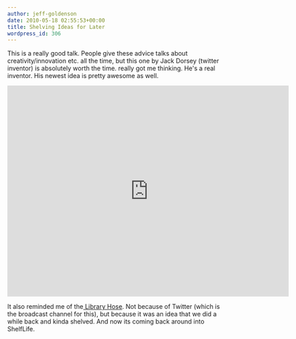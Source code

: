 ```yaml
---
author: jeff-goldenson
date: 2010-05-18 02:55:53+00:00
title: Shelving Ideas for Later
wordpress_id: 306
---
```


This is a really good talk.  People give these advice talks about creativity/innovation etc. all the time, but this one by Jack Dorsey (twitter inventor) is absolutely worth the time. really got me thinking. He's a real inventor.  His newest idea is pretty awesome as well.

<div class="embed-container"><iframe src="https://player.vimeo.com/video/11712774" width="640" height="480" frameborder="0" webkitallowfullscreen mozallowfullscreen allowfullscreen></iframe></div>

It also reminded me of the[ Library Hose](http://librarylab.law.harvard.edu/twitter/).  Not because of Twitter (which is the broadcast channel for this), but because it was an idea that we did a while back and kinda shelved.  And now its coming back around into ShelfLife.
